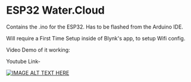 # ESP32 Water.Cloud

Contains the .ino for the ESP32. 
Has to be flashed from the Arduino IDE.

Will require a First Time Setup inside of Blynk's app, to setup Wifi config.

Video Demo of it working:

Youtube Link-

[![IMAGE ALT TEXT HERE](https://img.youtube.com/vi/Yks4qE7mWkY/0.jpg)](https://www.youtube.com/watch?v=Yks4qE7mWkY)

